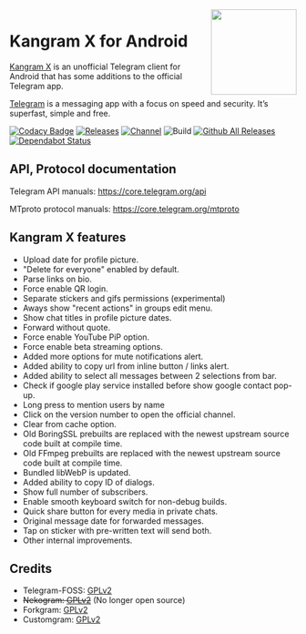 <img src="https://i.imgur.com/NjfzwHf_d.png?maxwidth=640&shape=thumb&fidelity=medium" width="150" align="right"/>

# Kangram X for Android

[Kangram X](https://t.me/KangramX) is an unofficial Telegram client for Android that has some additions to the official Telegram app.

[Telegram](https://telegram.org) is a messaging app with a focus on speed and security. It’s superfast, simple and free.

[![Codacy Badge](https://app.codacy.com/project/badge/Grade/d29c9dfb65a14e0faa2c925b9e1021e7)](https://www.codacy.com/manual/HitaloSama/KangramX?utm_source=github.com&amp;utm_medium=referral&amp;utm_content=HitaloSama/KangramX&amp;utm_campaign=Badge_Grade)
[![Releases](https://img.shields.io/github/release/HitaloSama/KangramX.svg)](https://github.com/HitaloSama/KangramX/releases/latest)
[![Channel](https://img.shields.io/badge/Channel-Telegram-blue.svg)](https://t.me/KangramX)
![Build](https://github.com/Project-WKF/Kangram-Builds/workflows/Telegram%20CI/badge.svg)
[![Github All Releases](https://img.shields.io/github/downloads/HitaloSama/KangramX/total.svg)](https://github.com/Kangram-Dev/Kangram/releases)
[![Dependabot Status](https://api.dependabot.com/badges/status?host=github&repo=KangX-Dev/KangramX)](https://dependabot.com)

## API, Protocol documentation

Telegram API manuals: https://core.telegram.org/api

MTproto protocol manuals: https://core.telegram.org/mtproto

## Kangram X features

- Upload date for profile picture.
- "Delete for everyone" enabled by default.
- Parse links on bio.
- Force enable QR login.
- Separate stickers and gifs permissions (experimental)
- Aways show "recent actions" in groups edit menu.
- Show chat titles in profile picture dates.
- Forward without quote.
- Force enable YouTube PiP option.
- Force enable beta streaming options.
- Added more options for mute notifications alert.
- Added ability to copy url from inline button / links alert.
- Added ability to select all messages between 2 selections from bar.
- Check if google play service installed before show google contact pop-up.
- Long press to mention users by name
- Click on the version number to open the official channel.
- Clear from cache option.
- Old BoringSSL prebuilts are replaced with the newest upstream source code built at compile time.
- Old FFmpeg prebuilts are replaced with the newest upstream source code built at compile time.
- Bundled libWebP is updated.
- Added ability to copy ID of dialogs.
- Show full number of subscribers.
- Enable smooth keyboard switch for non-debug builds.
- Quick share button for every media in private chats.
- Original message date for forwarded messages.
- Tap on sticker with pre-written text will send both.
- Other internal improvements.

## Credits
 
<ul>
    <li>Telegram-FOSS: <a href="https://github.com/Telegram-FOSS-Team/Telegram-FOSS/blob/master/LICENSE">GPLv2</a></li>
    <li><del>Nekogram: <a href="https://github.com/Nekogram/Nekogram/blob/master/LICENSE">GPLv2</a></del> (No longer open source)</li>
    <li>Forkgram: <a href="https://github.com/Forkgram/TelegramAndroid/blob/master/LICENSE">GPLv2</a></li>
    <li>Customgram: <a href="https://github.com/AmanoTeam/Customgram/blob/master/LICENSE">GPLv2</a></li>
</ul>
